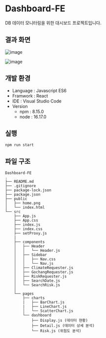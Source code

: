 # Dashboard-FE

DB 데이터 모니터링을 위한 대시보드 프로젝트입니다.

## 결과 화면

![image](https://user-images.githubusercontent.com/69198709/204220651-31cde8fa-d5d8-463a-bfce-adc87d48758f.png)

![image](https://user-images.githubusercontent.com/69198709/204220442-29104fb0-e92f-4c57-83a1-b16e135c63af.png)


## 개발 환경

- Language : Javascript ES6
- Framwork : React
- IDE : Visual Studio Code
- Version
  - npm : 8.15.0
  - node : 16.17.0

## 실행

`npm run start`


## 파일 구조

```
Dashboard-FE
.
├── README.md
├── .gitignore
├── package-lock.json
├── package.json
├── public
│   ├── home.png
│   └── index.html
└── src
    ├── App.js
    ├── App.css
    ├── index.js
    ├── index.css
    ├── setProxy.js
    |
    ├── components
    │   ├── Header
    │   │   └── Header.js
    │   ├── Sidebar
    │   │   ├── Nav.css
    │   │   └── Nav.js
    │   ├── ClimateRequester.js
    │   ├── GochangRequester.js
    │   ├── RiskRequester.js
    │   ├── SearchDate.js
    │   └── SearchRisk.js
    │
    └── pages
        ├── charts
        |   ├── BarChart.js
        |   ├── LineChart.js
        │   └── ScatterChart.js
        └── dashboard
            ├── Display.js (데이터 현황)
            ├── Detail.js (데이터 상세 분석)
            └── Risk.js (위험도 분석)
```
